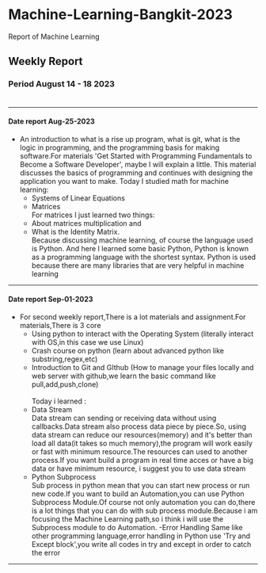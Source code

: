 # Machine-Learning-Bangkit-2023
Report of Machine Learning
## Weekly Report
### Period August 14 - 18 2023<br><br>

---
#### Date report Aug-25-2023

*  An introduction to what is a rise up program, what is git, what is the logic in programming, and the programming basis for making software.For materials 'Get Started with Programming Fundamentals to Become a Software Developer', maybe I will explain a little. This material discusses the basics of programming and continues with designing the application you want to make.
Today I studied math for machine learning:<br>
    * Systems of Linear Equations<br>
    * Matrices<br>
For matrices I just learned two things:<br>
    * About matrices multiplication and<br>
    * What is the Identity Matrix.<br>
Because discussing machine learning, of course the language used is Python. And here I learned some basic Python, Python is known as a programming language with the shortest syntax. Python is used because there are many libraries that are very helpful in machine learning
---

#### Date report Sep-01-2023
* For second weekly report,There is a lot materials and assignment.For materials,There is 3 core <br>
    * Using python to interact with the Operating System (literally interact with OS,in this case we use Linux)<br>
    * Crash course on python (learn about advanced python like substring,regex,etc)<br>
    * Introduction to Git and GIthub (How to manage your files locally and web server with github,we learn the basic command like pull,add,push,clone)<br><br>
Today i learned :<br>
    * Data Stream<br>
Data stream can sending or receiving data without using callbacks.Data stream also process data piece by piece.So, using data stream can reduce our resources(memory) and it's better than load all data(it takes so much memory),the program will work easily or fast with minimum resource.The resources can used to another process.If you want build a program in real time acces or have a big data or have minimum resource, i suggest you to use data stream<br>
    * Python Subprocess<br>
Sub process in python mean that you can start new process or run new code.If you want to build an Automation,you can use Python Subprocess Module.Of course not only automation you can do,there is a lot things that you can do with sub process module.Because i am focusing the Machine Learning path,so i think i will use the Subprocess module to do Automation.
-Error Handling
Same like other programming language,error handling in Python use 'Try and Except block',you write all codes in try and except in order to catch the error

---
## 
